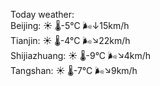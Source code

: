 Today weather:  
Beijing: ☀️   🌡️-5°C 🌬️↓15km/h  
Tianjin: ☀️   🌡️-4°C 🌬️↘22km/h  
Shijiazhuang: ☀️   🌡️-9°C 🌬️↘4km/h  
Tangshan: ☀️   🌡️-7°C 🌬️↘9km/h  
